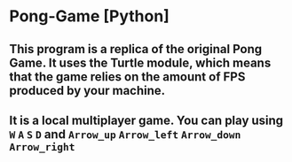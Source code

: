 # Pong-Game [Python]
## This program is a replica of the original Pong Game. It uses the Turtle module, which means that the game relies on the amount of FPS produced by your machine.
## It is a local multiplayer game. You can play using ```W``` ```A``` ```S``` ```D``` and ```Arrow_up``` ```Arrow_left``` ```Arrow_down``` ```Arrow_right```
